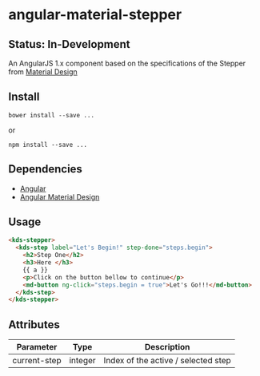 # angular-material-stepper

## Status: In-Development

An AngularJS 1.x component based on the specifications of the Stepper from [Material Design](https://www.google.com/design/spec/components/steppers.html)

## Install 

`bower install --save ...`

or

`npm install --save ...`
 
 
## Dependencies 
 - [Angular](https://angularjs.org/)
 - [Angular Material Design](https://material.angularjs.org)

## Usage
 
 ```html
 <kds-stepper>
   <kds-step label="Let's Begin!" step-done="steps.begin">
     <h2>Step One</h2>
     <h3>Here </h3>
     {{ a }}
     <p>Click on the button bellow to continue</p>
     <md-button ng-click="steps.begin = true">Let's Go!!!</md-button>
   </kds-step>
 </kds-stepper>
 ```
 
 
## Attributes 
 
 Parameter       | Type    | Description
-----------------|---------|-------------------------
current-step     | integer | Index of the active / selected step